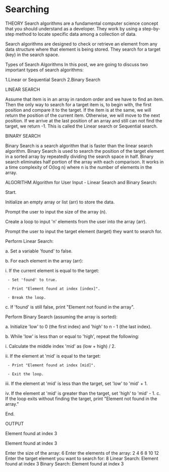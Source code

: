 # Searching


THEORY
Search algorithms are a fundamental computer science concept that you should understand as a developer. They work by using a step-by-step method to locate specific data among a collection of data.

Search algorithms are designed to check or retrieve an element from any data structure where that element is being stored. They search for a target (key) in the search space.

Types of Search Algorithms In this post, we are going to discuss two important types of search algorithms:

1.Linear or Sequential Search 2.Binary Search

LINEAR SEARCH

Assume that item is in an array in random order and we have to find an item. Then the only way to search for a target item is, to begin with, the first position and compare it to the target. If the item is at the same, we will return the position of the current item. Otherwise, we will move to the next position. If we arrive at the last position of an array and still can not find the target, we return -1. This is called the Linear search or Sequential search.


BINARY SEARCH

Binary Search is a search algorithm that is faster than the linear search algorithm. Binary Search is used to search the position of the target element in a sorted array by repeatedly dividing the search space in half. Binary search eliminates half portion of the array with each comparison. It works in a time complexity of O(log n) where n is the number of elements in the array.



ALGORITHM
Algorithm for User Input - Linear Search and Binary Search:

Start.

Initialize an empty array or list (arr) to store the data.

Prompt the user to input the size of the array (n).

Create a loop to input 'n' elements from the user into the array (arr).

Prompt the user to input the target element (target) they want to search for.

Perform Linear Search:

a. Set a variable 'found' to false.

b. For each element in the array (arr):

 i. If the current element is equal to the target:

     - Set 'found' to true.

     - Print "Element found at index [index]".

     - Break the loop.
c. If 'found' is still false, print "Element not found in the array".

Perform Binary Search (assuming the array is sorted):

a. Initialize 'low' to 0 (the first index) and 'high' to n - 1 (the last index).

b. While 'low' is less than or equal to 'high', repeat the following:

 i. Calculate the middle index 'mid' as (low + high) / 2.

 ii. If the element at 'mid' is equal to the target:

     - Print "Element found at index [mid]".

     - Exit the loop.

 iii. If the element at 'mid' is less than the target, set 'low' to 'mid' + 1.

 iv. If the element at 'mid' is greater than the target, set 'high' to 'mid' - 1.
c. If the loop exits without finding the target, print "Element not found in the array."

End.

OUTPUT

Element found at index 3

Element found at index 3

Enter the size of the array: 6
Enter the elements of the array: 2 4 6 8 10 12
Enter the target element you want to search for: 8
Linear Search: Element found at index 3
Binary Search: Element found at index 3
